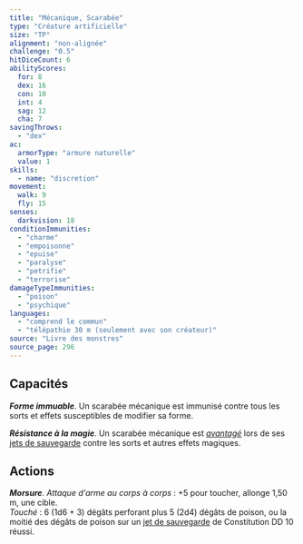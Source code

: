 ```yaml
---
title: "Mécanique, Scarabée"
type: "Créature artificielle"
size: "TP"
alignment: "non-alignée"
challenge: "0.5"
hitDiceCount: 6
abilityScores:
  for: 8
  dex: 16
  con: 10
  int: 4
  sag: 12
  cha: 7
savingThrows:
  - "dex"
ac:
  armorType: "armure naturelle"
  value: 1
skills:
  - name: "discretion"
movement:
  walk: 9
  fly: 15
senses:
  darkvision: 18
conditionImmunities:
  - "charme"
  - "empoisonne"
  - "epuise"
  - "paralyse"
  - "petrifie"
  - "terrorise"
damageTypeImmunities:
  - "poison"
  - "psychique"
languages:
  - "comprend le commun"
  - "télépathie 30 m (seulement avec son créateur)"
source: "Livre des monstres"
source_page: 296
---
```

## Capacités
_**Forme immuable**_. Un scarabée mécanique est immunisé contre tous les sorts et effets susceptibles de modifier sa forme.

_**Résistance à la magie**_. Un scarabée mécanique est [_avantagé_](/utiliser-les-caracteristiques/#avantage-et-desavantage) lors de ses [jets de sauvegarde](/utiliser-les-caracteristiques/#jets-de-sauvegarde) contre les sorts et autres effets magiques.

## Actions
_**Morsure**_. _Attaque d'arme au corps à corps_ : +5 pour toucher, allonge 1,50 m, une cible.  
_Touché_ : 6 (1d6 + 3) dégâts perforant plus 5 (2d4) dégâts de poison, ou la moitié des dégâts de poison sur un [jet de sauvegarde](/utiliser-les-caracteristiques/#jets-de-sauvegarde) de Constitution DD 10 réussi.

